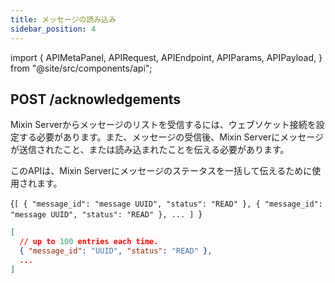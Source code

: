 ```yaml
---
title: メッセージの読み込み
sidebar_position: 4
---
```


import {
  APIMetaPanel,
  APIRequest,
  APIEndpoint,
  APIParams,
  APIPayload,
} from "@site/src/components/api";

## POST /acknowledgements

Mixin Serverからメッセージのリストを受信するには、ウェブソケット接続を設定する必要があります。また、メッセージの受信後、Mixin Serverにメッセージが送信されたこと、または読み込まれたことを伝える必要があります。

このAPIは、Mixin Serverにメッセージのステータスを一括して伝えるために使用されます。

<APIEndpoint url="/acknowledgements" />

<APIMetaPanel scope="Authorized" />

<APIPayload>{`[
  { "message_id": "message UUID", "status": "READ" },
  { "message_id": "message UUID", "status": "READ" },
  ...
]
`}</APIPayload>

<APIRequest
  title="Ack messages"
  method="POST"
  url='/acknowledgements --data &apos;[{"message_id":"928c5c40-769c-3e97-8387-fb1ae0645311", "status":"READ"}]&apos;'
/>

```json title="Response"
[
  // up to 100 entries each time.
  { "message_id": "UUID", "status": "READ" },
  ...
]
```
